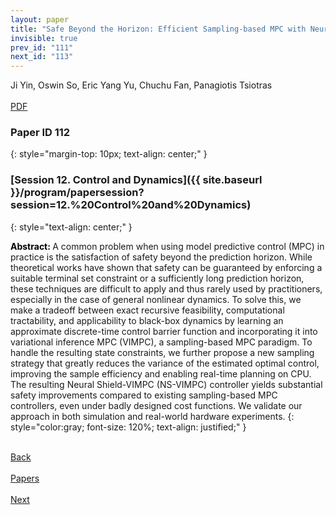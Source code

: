 ```yaml
---
layout: paper
title: "Safe Beyond the Horizon: Efficient Sampling-based MPC with Neural Control Barrier Functions"
invisible: true
prev_id: "111"
next_id: "113"
---
```

<div class="paper-authors">
  <div class="paper-author-box">
    <div class="paper-author-name">Ji Yin, Oswin So, Eric Yang Yu, Chuchu Fan, Panagiotis Tsiotras</div>
    <div class="paper-author-uni"></div>
  </div>
</div>

<div class="paper-pdf-modern">
  <div class="paper-menu-icon">
    <a href="https://www.roboticsproceedings.org/rss21/p112.pdf" title="Download PDF" target="_blank">
      <i class="fa fa-file-pdf-o"></i><br>
      <span class="paper-menu-label">PDF</span>
    </a>
  </div>
</div>

### Paper ID 112
{: style="margin-top: 10px; text-align: center;" }

### [Session 12. Control and Dynamics]({{ site.baseurl }}/program/papersession?session=12.%20Control%20and%20Dynamics)
{: style="text-align: center;" }

<b style="color: black;">Abstract: </b>A common problem when using model predictive control (MPC) in practice is the satisfaction of safety beyond the prediction horizon. While theoretical works have shown that safety can be guaranteed by enforcing a suitable terminal set constraint or a sufficiently long prediction horizon, these techniques are difficult to apply and thus rarely used by practitioners, especially in the case of general nonlinear dynamics. To solve this, we make a tradeoff between exact recursive feasibility, computational tractability, and applicability to black-box dynamics by learning an approximate discrete-time control barrier function and incorporating it into variational inference MPC (VIMPC), a sampling-based MPC paradigm. To handle the resulting state constraints, we further propose a new sampling strategy that greatly reduces the variance of the estimated optimal control, improving the sample efficiency and enabling real-time planning on CPU. The resulting Neural Shield-VIMPC (NS-VIMPC) controller yields substantial safety improvements compared to existing sampling-based MPC controllers, even under badly designed cost functions. We validate our approach in both simulation and real-world hardware experiments.
{: style="color:gray; font-size: 120%; text-align: justified;" }

<div class="paper-menu">
  <div class="paper-menu-inner">
    <a href="{{ site.baseurl }}/program/papers/111/" title="Previous Paper">
            <div class="paper-menu-icon">
                <i class="fa fa-chevron-left"></i><br>
                <span class="paper-menu-label">Back</span>
            </div>
        </a>
    <a href="{{ site.baseurl }}/program/papers" title="All Papers">
      <div class="paper-menu-icon">
        <i class="fa fa-list"></i><br>
        <span class="paper-menu-label">Papers</span>
      </div>
    </a>
    <a href="{{ site.baseurl }}/program/papers/113/" title="Next Paper">
            <div class="paper-menu-icon">
                <i class="fa fa-chevron-right"></i><br>
                <span class="paper-menu-label">Next</span>
            </div>
        </a>
  </div>
</div>
